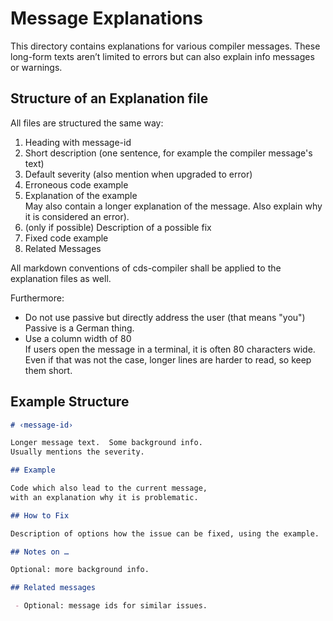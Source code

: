 # Message Explanations

This directory contains explanations for various compiler messages.  These
long-form texts aren’t limited to errors but can also explain info
messages or warnings.

## Structure of an Explanation file

All files are structured the same way:

1. Heading with message-id
2. Short description (one sentence, for example the compiler message's text)
3. Default severity (also mention when upgraded to error)
4. Erroneous code example
5. Explanation of the example  
   May also contain a longer explanation of the message.  Also explain why it
   is considered an error).
6. (only if possible) Description of a possible fix
7. Fixed code example
8. Related Messages

All markdown conventions of cds-compiler shall be applied to the explanation
files as well.

Furthermore:

- Do not use passive but directly address the user (that means "you")  
  Passive is a German thing.
- Use a column width of 80  
  If users open the message in a terminal, it is often 80 characters wide.
  Even if that was not the case, longer lines are harder to read, so keep them
  short.

## Example Structure

```markdown
# ‹message-id›

Longer message text.  Some background info.
Usually mentions the severity.

## Example

Code which also lead to the current message,
with an explanation why it is problematic.

## How to Fix

Description of options how the issue can be fixed, using the example.

## Notes on …

Optional: more background info.

## Related messages

 - Optional: message ids for similar issues.
```
